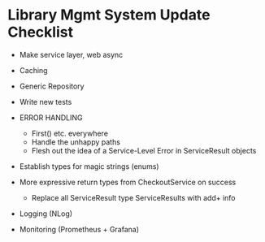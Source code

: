 # Library Mgmt System Update Checklist

- Make service layer, web async
- Caching

- Generic Repository
- Write new tests

- ERROR HANDLING
  - First() etc. everywhere
  - Handle the unhappy paths
  - Flesh out the idea of a Service-Level Error in ServiceResult objects

- Establish types for magic strings (enums)
- More expressive return types from CheckoutService on success
  - Replace all ServiceResult<bool> type ServiceResults with add+ info

- Logging (NLog)
- Monitoring (Prometheus + Grafana)


